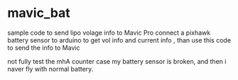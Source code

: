 # mavic_bat
sample code to send lipo volage info to Mavic Pro
connect a pixhawk battery sensor to arduino to get vol info and current info , than use this code to send the info to Mavic

not fully test the mhA counter case my battery sensor is broken, and then i naver fly with normal battery.
